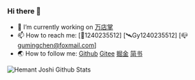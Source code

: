 ### Hi there 👋

- 🔭 I’m currently working on [万店掌](https://www.ovopark.com/)
- 📫 How to reach me: [🐧1240235512] [🛰️Gy1240235512] [📪gumingchen@foxmail.com]
- 🌏 How to follow me: [Github](https://github.com/gmingchen) [Gitee](https://gitee.com/shychen) [掘金](https://juejin.cn/user/4103845398710846) [简书](https://www.jianshu.com/u/81a5a02678d3)

![Hemant Joshi Github Stats](https://github-readme-stats.vercel.app/api?username=PanJiaChen&show_icons=true&title_color=fff&icon_color=79ff97&text_color=9f9f9f&bg_color=151515&hide=["contribs"])
